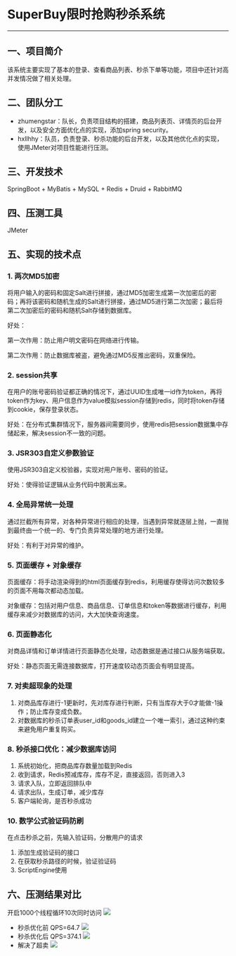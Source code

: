 # SuperBuy限时抢购秒杀系统
__________________________

## 一、项目简介
该系统主要实现了基本的登录、查看商品列表、秒杀下单等功能，项目中还针对高并发情况做了相关处理。

## 二、团队分工
- zhumengstar：队长，负责项目结构的搭建，商品列表页、详情页的后台开发，以及安全方面优化点的实现，添加spring security。
- hxllhhy：队员，负责登录、秒杀功能的后台开发，以及其他优化点的实现，使用JMeter对项目性能进行压测。

## 三、开发技术
SpringBoot + MyBatis + MySQL + Redis + Druid + RabbitMQ

## 四、压测工具
JMeter

## 五、实现的技术点
### 1. 两次MD5加密
将用户输入的密码和固定Salt进行拼接，通过MD5加密生成第一次加密后的密码；再将该密码和随机生成的Salt进行拼接，通过MD5进行第二次加密；最后将第二次加密后的密码和随机Salt存储到数据库。

好处：

第一次作用：防止用户明文密码在网络进行传输。

第二次作用：防止数据库被盗，避免通过MD5反推出密码，双重保险。

### 2. session共享
在用户的账号密码验证都正确的情况下，通过UUID生成唯一id作为token，再将token作为key、用户信息作为value模拟session存储到redis，同时将token存储到cookie，保存登录状态。

好处：在分布式集群情况下，服务器间需要同步，使用redis把session数据集中存储起来，解决session不一致的问题。

### 3. JSR303自定义参数验证
使用JSR303自定义校验器，实现对用户账号、密码的验证。

好处：使得验证逻辑从业务代码中脱离出来。

### 4. 全局异常统一处理
通过拦截所有异常，对各种异常进行相应的处理，当遇到异常就逐层上抛，一直抛到最终由一个统一的、专门负责异常处理的地方进行处理。

好处：有利于对异常的维护。

### 5. 页面缓存 + 对象缓存
页面缓存：将手动渲染得到的html页面缓存到redis，利用缓存使得访问次数较多的页面不用每次都动态加载。

对象缓存：包括对用户信息、商品信息、订单信息和token等数据进行缓存，利用缓存来减少对数据库的访问，大大加快查询速度。

### 6. 页面静态化
对商品详情和订单详情进行页面静态化处理，动态数据是通过接口从服务端获取。

好处：静态页面无需连接数据库，打开速度较动态页面会有明显提高。

### 7. 对卖超现象的处理
1. 对商品库存进行-1更新时，先对库存进行判断，只有当库存大于0才能做-1操作；防止库存变成负数。
2. 对数据库的秒杀订单表user_id和goods_id建立一个唯一索引，通过这种约束来避免用户重复购买。

### 8. 秒杀接口优化：减少数据库访问
1. 系统初始化，把商品库存数量加载到Redis
2. 收到请求，Redis预减库存，库存不足，直接返回，否则进入3
3. 请求入队，立即返回排队中
4. 请求出队，生成订单，减少库存
5. 客户端轮询，是否秒杀成功


### 10. 数学公式验证码防刷
在点击秒杀之前，先输入验证码，分散用户的请求
1. 添加生成验证码的接口
2. 在获取秒杀路径的时候，验证验证码
3. ScriptEngine使用

## 六、压测结果对比
开启1000个线程循环10次同时访问
![](https://github.com/hxllhhy/SuperBuy/tree/master/JMeterImg/base.png)
- 秒杀优化前 QPS=64.7
![](https://github.com/hxllhhy/SuperBuy/tree/master/TestImg/before.png)
- 秒杀优化后 QPS=374.1
![](https://github.com/hxllhhy/SuperBuy/tree/master/TestImg/after.png)
- 解决了超卖
![](https://github.com/hxllhhy/SuperBuy/tree/master/TestImg/data.png)